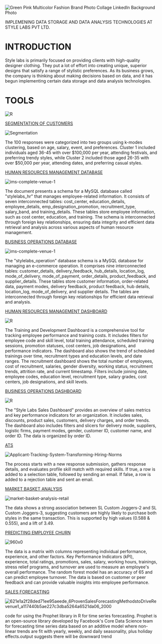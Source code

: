 ![Green Pink Multicolor Fashion Brand Photo Collage LinkedIn Background Photo](https://github.com/user-attachments/assets/183e6ddd-ff7f-4563-bce6-b784b11916f7)


IMPLEMENING DATA STORAGE AND DATA ANALYSIS TECHNOLOGIES AT STYLE LABS PVT LTD.

#  INTRODUCTION
Style labs is primarily focused on providing clients with high-quality designer clothing. They put a lot of effort into creating unique, superior designs that satisfy a range of stylistic preferences. As its business grows, the company is thinking about making decisions based on data, and it has begun implementing certain data storage and data analysis technologies.


#  TOOLS

 ![R](https://github.com/jaggarajununna/STYLELABS/assets/123171411/19c06d87-d0ea-472b-9528-84a28580775a)


 
[SEGMENTATION OF CUSTOMERS](https://github.com/jaggaraj/STYLELABS/blob/main/CLUSTER%20ANALYSIS.pdf) 

![Segmentation](https://github.com/user-attachments/assets/c3d61443-2d0f-4b84-997e-b6b1a7d529a8)


The 100 responses were categorized into two groups using k-modes clustering, based on age, salary, event, and preferences. Cluster 1 included individuals aged 36-45 with over $100,000 per year, attending festivals, and preferring trendy styles, while Cluster 2 included those aged 26-35 with over $50,000 per year, attending dates, and preferring casual styles.
 

[HUMAN RESOURCES MANAGEMENT DATABASE](https://github.com/jaggaraj/STYLELABS/blob/main/mysql%20stylelabs%20hr.png)


![ims-complete-venue-1](https://github.com/user-attachments/assets/3520c471-498f-4dec-9d6a-5445385a3868)




   
The document presents a schema for a MySQL database called "stylelabs_hr" that manages employee-related information. It consists of seven interconnected tables: cost_center, education_details, employee_details, emp_designation_promotion, recruitment_type, salary_band, and training_details. These tables store employee information, such as cost center, education, and training. The schema is interconnected through foreign key relationships, ensuring data integrity and efficient data retrieval and analysis across various aspects of human resource management.



[BUSINESS OPERATIONS DATABASE](https://github.com/jaggaraj/STYLELABS/blob/main/mysql%20stylelabs%20operations.png)

![ims-complete-venue-1](https://github.com/user-attachments/assets/9a9a5659-8584-4c0b-bfb3-638daf2201d8)




The "stylelabs_operation" database schema is a MySQL database for managing an e-commerce operation. It comprises nine interconnected tables: customer_details, delivery_feedback, hub_details, location_log, mode_of_delivery, mode_of_payment, order_details, product_feedback, and supplier_details. These tables store customer information, order-related data, payment modes, delivery feedback, product feedback, hub details, location_log, mode_of_delivery, and supplier details. The tables are interconnected through foreign key relationships for efficient data retrieval and analysis.


[HUMAN RESOURCES MANAGEMENT DASHBOARD](https://app.powerbi.com/view?r=eyJrIjoiODE5NWZjZDQtNDU0MC00ZTY4LTgzMzYtOTliMDI5NDg4MGI5IiwidCI6IjgwOGNjODNlLWE1NDYtNDdlNy1hMDNmLTczYTFlYmJhMjRmMyIsImMiOjEwfQ%3D%3D)

![R](https://github.com/user-attachments/assets/bcda2890-d23b-4ffb-942a-3fa54d43126f)




The Training and Development Dashboard is a comprehensive tool for tracking employee performance and training costs. It includes filters for employee code and skill level, total training attendance, scheduled training sessions, promotion statuses, cost centers, job designations, and performance indicators. The dashboard also shows the trend of scheduled trainings over time, recruitment types and education levels, and date ranges. The recruitment dashboard shows the total number of employees, cost of recruitment, salaries, gender diversity, working status, recruitment trends, attrition rate, and current timestamp. Filters include joining date, employee codes, education level, recruitment type, salary grades, cost centers, job designations, and skill levels.


[BUSINESS OPERATIONS DASHBOARD](https://app.powerbi.com/view?r=eyJrIjoiODM4NmIzNjctMTFhOC00YWIxLWE0MzYtZjdhYTQ0ZGI5OWViIiwidCI6IjgwOGNjODNlLWE1NDYtNDdlNy1hMDNmLTczYTFlYmJhMjRmMyIsImMiOjEwfQ%3D%3D)

![R](https://github.com/user-attachments/assets/9216bd7a-adc2-43f9-accb-c1bc94fd71ac)




The "Style Labs Sales Dashboard" provides an overview of sales metrics and key performance indicators for an organization. It includes sales, discounts, product sales, customers, delivery charges, and order trends. The dashboard also includes filters and slicers for delivery mode, suppliers, logistic firms, payment modes, gender, customer ID, customer name, and order ID. The data is organized by order ID.



[ATS](https://github.com/jaggaraj/STYLELABS/blob/main/hr%20power%20automate.pdf)

![Applicant-Tracking-System-Transforming-Hiring-Norms](https://github.com/user-attachments/assets/4d10adaa-3708-4ffb-85e3-41191a0636bd)


The process starts with a new response submission, gathers response details, and evaluates profile skill match with required skills. If true, a row is added to a selection table, followed by sending an email. If false, a row is added to a rejection table and sent an email.


[MARKET BASKET ANALYSIS](https://github.com/jaggaraj/STYLELABS/blob/main/MARKET%20BASKET%20ANALYISIS.pdf)

![market-basket-analysis-retail](https://github.com/user-attachments/assets/af061e6e-6c64-4f2b-8b8d-c118ba0d6501)



The data shows a strong association between SL Custom Joggers-2 and SL Custom Joggers-3, suggesting customers are highly likely to purchase both styles in the same transaction. This is supported by high values (0.588 & 0.555), and a lift of 3.49.


[PREDICTING EMPLOYEE CHURN](https://github.com/jaggaraj/STYLELABS/blob/main/Untitled2.ipynb)

![960x0](https://github.com/user-attachments/assets/bc942069-2bdf-4884-a8aa-72ee53f18256)



The data is a matrix with columns representing individual performance, experience, and other factors. Key Performance Indicators (kPI), experience, total ratings, promotions, sales, salary, working hours, trainings, stress relief programs, and turnover are used to measure an employee's overall performance. The random forest model has an accuracy of 65 and can predict employee turnover. The data is based on customer or peer feedback and can provide valuable insights into employee performance.



[SALES FORECASTING](https://github.com/jaggaraj/STYLELABS/blob/main/prophet%20by%20facebook.pdf)

![621e1a2f28ded71ee95aeede_6ProvenSalesForecastingMethodstoDriveRevenue1_a117440b5ae227c3dba5264a6521da06_2000](https://github.com/user-attachments/assets/8871c1c9-a943-4c6a-a8fc-9b08c1ecf9f5)




code for using the Prophet library in R for time series forecasting. Prophet is an open-source library developed by Facebook's Core Data Science team for forecasting time series data based on an additive model where non-linear trends are fit with yearly, weekly, and daily seasonality, plus holiday effects.output suggests there will be downward trend 

